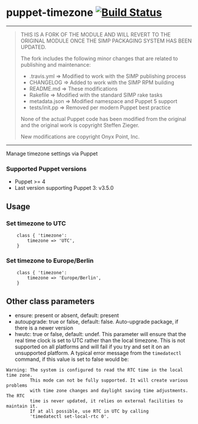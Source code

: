 # puppet-timezone [![Build Status](https://secure.travis-ci.org/saz/puppet-timezone.png)](http://travis-ci.org/saz/puppet-timezone)

----
>
> THIS IS A FORK OF THE MODULE AND WILL REVERT TO THE ORIGINAL MODULE ONCE THE
> SIMP PACKAGING SYSTEM HAS BEEN UPDATED.
>
> The fork includes the following minor changes that are related to publishing
> and maintenance:
>   - .travis.yml   => Modified to work with the SIMP publishing process
>   - CHANGELOG     => Added to work with the SIMP RPM building
>   - README.md     => These modifications
>   - Rakefile      => Modified with the standard SIMP rake tasks
>   - metadata.json => Modified namespace and Puppet 5 support
>   - tests/init.pp => Removed per modern Puppet best practice
>
> None of the actual Puppet code has been modified from the original and the
> original work is copyright Steffen Zieger.
>
> New modifications are copyright Onyx Point, Inc.
>
----

Manage timezone settings via Puppet

### Supported Puppet versions
* Puppet >= 4
* Last version supporting Puppet 3: v3.5.0

## Usage

### Set timezone to UTC
```
    class { 'timezone':
        timezone => 'UTC',
    }
```

### Set timezone to Europe/Berlin
```
    class { 'timezone':
        timezone => 'Europe/Berlin',
    }
```

## Other class parameters
* ensure: present or absent, default: present
* autoupgrade: true or false, default: false. Auto-upgrade package, if there is a newer version
* hwutc: true or false, default: undef. This parameter will ensure that the real time clock is set to UTC rather than the local timezone. This is not supported on all platforms and will fail if you try and set it on an unsupported platform. A typical error message from the ```timedatectl``` command, if this value is set to false would be:
```
Warning: The system is configured to read the RTC time in the local time zone.
         This mode can not be fully supported. It will create various problems
         with time zone changes and daylight saving time adjustments. The RTC
         time is never updated, it relies on external facilities to maintain it.
         If at all possible, use RTC in UTC by calling
         'timedatectl set-local-rtc 0'.
```
